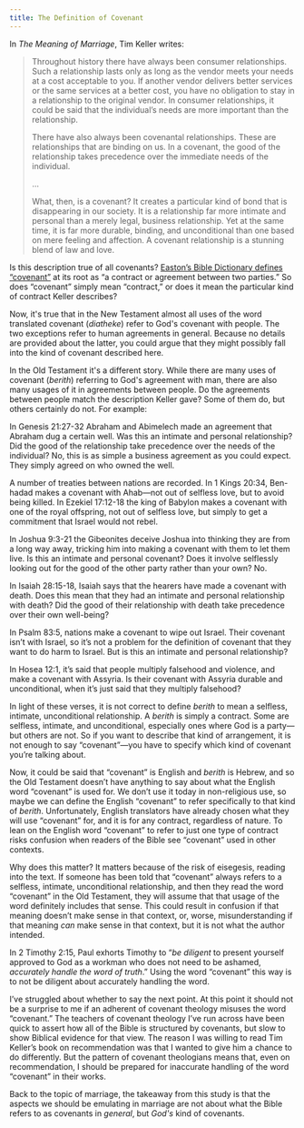 ```yaml
---
title: The Definition of Covenant
---
```


In *The Meaning of Marriage*, Tim Keller writes:

> Throughout history there have always been consumer relationships. Such a relationship lasts only as long as the vendor meets your needs at a cost acceptable to you. If another vendor delivers better services or the same services at a better cost, you have no obligation to stay in a relationship to the original vendor. In consumer relationships, it could be said that the individual’s needs are more important than the relationship.
>
> There have also always been covenantal relationships. These are relationships that are binding on us. In a covenant, the good of the relationship takes precedence over the immediate needs of the individual.
>
> …
>
> What, then, is a covenant? It creates a particular kind of bond that is disappearing in our society. It is a relationship far more intimate and personal than a merely legal, business relationship. Yet at the same time, it is far more durable, binding, and unconditional than one based on mere feeling and affection. A covenant relationship is a stunning blend of law and love.

Is this description true of all covenants? [Easton’s Bible Dictionary defines “covenant”](https://www.biblestudytools.com/dictionaries/eastons-bible-dictionary/covenant.html) at its root as “a contract or agreement between two parties.” So does “covenant” simply mean “contract,” or does it mean the particular kind of contract Keller describes?

Now, it's true that in the New Testament almost all uses of the word translated covenant (*diatheke*) refer to God's covenant with people. The two exceptions refer to human agreements in general. Because no details are provided about the latter, you could argue that they might possibly fall into the kind of covenant described here.

In the Old Testament it's a different story. While there are many uses of covenant (*berith*) referring to God's agreement with man, there are also many usages of it in agreements between people. Do the agreements between people match the description Keller gave? Some of them do, but others certainly do not. For example:

In Genesis 21:27-32 Abraham and Abimelech made an agreement that Abraham dug a certain well. Was this an intimate and personal relationship? Did the good of the relationship take precedence over the needs of the individual? No, this is as simple a business agreement as you could expect. They simply agreed on who owned the well.

A number of treaties between nations are recorded. In 1 Kings 20:34, Ben-hadad makes a covenant with Ahab—not out of selfless love, but to avoid being killed. In Ezekiel 17:12-18 the king of Babylon makes a covenant with one of the royal offspring, not out of selfless love, but simply to get a commitment that Israel would not rebel.

In Joshua 9:3-21 the Gibeonites deceive Joshua into thinking they are from a long way away, tricking him into making a covenant with them to let them live. Is this an intimate and personal covenant? Does it involve selflessly looking out for the good of the other party rather than your own? No.

In Isaiah 28:15-18, Isaiah says that the hearers have made a covenant with death. Does this mean that they had an intimate and personal relationship with death? Did the good of their relationship with death take precedence over their own well-being?

In Psalm 83:5, nations make a covenant to wipe out Israel. Their covenant isn’t with Israel, so it’s not a problem for the definition of covenant that they want to do harm to Israel. But is this an intimate and personal relationship?

In Hosea 12:1, it’s said that people multiply falsehood and violence, and make a covenant with Assyria. Is their covenant with Assyria durable and unconditional, when it’s just said that they multiply falsehood?

In light of these verses, it is not correct to define *berith* to mean a selfless, intimate, unconditional relationship. A *berith* is simply a contract. Some are selfless, intimate, and unconditional, especially ones where God is a party—but others are not. So if you want to describe that kind of arrangement, it is not enough to say “covenant”—you have to specify which kind of covenant you’re talking about.

Now, it could be said that “covenant” is English and *berith* is Hebrew, and so the Old Testament doesn’t have anything to say about what the English word “covenant” is used for. We don’t use it today in non-religious use, so maybe we can define the English “covenant” to refer specifically to that kind of *berith*. Unfortunately, English translators have already chosen what they will use “covenant” for, and it is for any contract, regardless of nature. To lean on the English word “covenant” to refer to just one type of contract risks confusion when readers of the Bible see “covenant” used in other contexts.

Why does this matter? It matters because of the risk of eisegesis, reading into the text. If someone has been told that “covenant” always refers to a selfless, intimate, unconditional relationship, and then they read the word “covenant” in the Old Testament, they will assume that that usage of the word definitely includes that sense. This could result in confusion if that meaning doesn’t make sense in that context, or, worse, misunderstanding if that meaning *can* make sense in that context, but it is not what the author intended.

In 2 Timothy 2:15, Paul exhorts Timothy to “*be diligent* to present yourself approved to God as a workman who does not need to be ashamed, *accurately handle the word of truth*.” Using the word “covenant” this way is to not be diligent about accurately handling the word.

I’ve struggled about whether to say the next point. At this point it should not be a surprise to me if an adherent of covenant theology misuses the word “covenant.” The teachers of covenant theology I’ve run across have been quick to assert how all of the Bible is structured by covenants, but slow to show Biblical evidence for that view. The reason I was willing to read Tim Keller’s book on recommendation was that I wanted to give him a chance to do differently. But the pattern of covenant theologians means that, even on recommendation, I should be prepared for inaccurate handling of the word “covenant” in their works.

Back to the topic of marriage, the takeaway from this study is that the aspects we should be emulating in marriage are not about what the Bible refers to as covenants in *general*, but *God's* kind of covenants.
